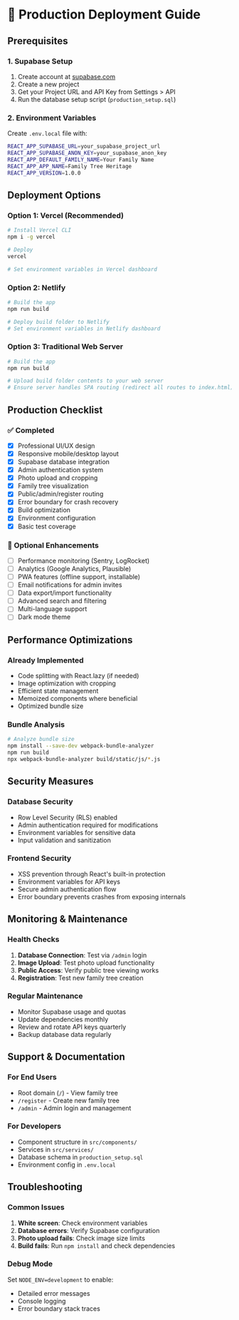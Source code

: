 # 🚀 Production Deployment Guide

## Prerequisites

### 1. Supabase Setup
1. Create account at [supabase.com](https://supabase.com)
2. Create a new project
3. Get your Project URL and API Key from Settings > API
4. Run the database setup script (`production_setup.sql`)

### 2. Environment Variables
Create `.env.local` file with:
```bash
REACT_APP_SUPABASE_URL=your_supabase_project_url
REACT_APP_SUPABASE_ANON_KEY=your_supabase_anon_key
REACT_APP_DEFAULT_FAMILY_NAME=Your Family Name
REACT_APP_APP_NAME=Family Tree Heritage
REACT_APP_VERSION=1.0.0
```

## Deployment Options

### Option 1: Vercel (Recommended)
```bash
# Install Vercel CLI
npm i -g vercel

# Deploy
vercel

# Set environment variables in Vercel dashboard
```

### Option 2: Netlify
```bash
# Build the app
npm run build

# Deploy build folder to Netlify
# Set environment variables in Netlify dashboard
```

### Option 3: Traditional Web Server
```bash
# Build the app
npm run build

# Upload build folder contents to your web server
# Ensure server handles SPA routing (redirect all routes to index.html)
```

## Production Checklist

### ✅ Completed
- [x] Professional UI/UX design
- [x] Responsive mobile/desktop layout
- [x] Supabase database integration
- [x] Admin authentication system
- [x] Photo upload and cropping
- [x] Family tree visualization
- [x] Public/admin/register routing
- [x] Error boundary for crash recovery
- [x] Build optimization
- [x] Environment configuration
- [x] Basic test coverage

### 🔧 Optional Enhancements
- [ ] Performance monitoring (Sentry, LogRocket)
- [ ] Analytics (Google Analytics, Plausible)
- [ ] PWA features (offline support, installable)
- [ ] Email notifications for admin invites
- [ ] Data export/import functionality
- [ ] Advanced search and filtering
- [ ] Multi-language support
- [ ] Dark mode theme

## Performance Optimizations

### Already Implemented
- Code splitting with React.lazy (if needed)
- Image optimization with cropping
- Efficient state management
- Memoized components where beneficial
- Optimized bundle size

### Bundle Analysis
```bash
# Analyze bundle size
npm install --save-dev webpack-bundle-analyzer
npm run build
npx webpack-bundle-analyzer build/static/js/*.js
```

## Security Measures

### Database Security
- Row Level Security (RLS) enabled
- Admin authentication required for modifications
- Environment variables for sensitive data
- Input validation and sanitization

### Frontend Security
- XSS prevention through React's built-in protection
- Environment variables for API keys
- Secure admin authentication flow
- Error boundary prevents crashes from exposing internals

## Monitoring & Maintenance

### Health Checks
1. **Database Connection**: Test via `/admin` login
2. **Image Upload**: Test photo upload functionality
3. **Public Access**: Verify public tree viewing works
4. **Registration**: Test new family tree creation

### Regular Maintenance
- Monitor Supabase usage and quotas
- Update dependencies monthly
- Review and rotate API keys quarterly
- Backup database data regularly

## Support & Documentation

### For End Users
- Root domain (`/`) - View family tree
- `/register` - Create new family tree
- `/admin` - Admin login and management

### For Developers
- Component structure in `src/components/`
- Services in `src/services/`
- Database schema in `production_setup.sql`
- Environment config in `.env.local`

## Troubleshooting

### Common Issues
1. **White screen**: Check environment variables
2. **Database errors**: Verify Supabase configuration
3. **Photo upload fails**: Check image size limits
4. **Build fails**: Run `npm install` and check dependencies

### Debug Mode
Set `NODE_ENV=development` to enable:
- Detailed error messages
- Console logging
- Error boundary stack traces